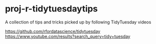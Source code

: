 # proj-r-tidytuesdaytips
A collection of tips and tricks picked up by following TidyTuesday videos

https://github.com/rfordatascience/tidytuesday
https://www.youtube.com/results?search_query=tidy+tuesday
